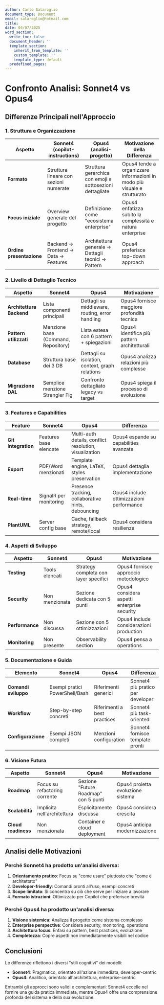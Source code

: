 ```yaml
---
author: Carlo Salaroglio
document_type: Document
email: salaroglio@hotmail.com
title: 
date: 04/07/2025
word_section:
  write_toc: false
  document_header: ''
  template_section:
    inherit_from_template: ''
    custom_template: ''
    template_type: default
  predefined_pages: 
---
```

# Confronto Analisi: Sonnet4 vs Opus4

## Differenze Principali nell'Approccio

### 1. Struttura e Organizzazione

| Aspetto | Sonnet4 (copilot-instructions) | Opus4 (analisi-progetto) | Motivazione della Differenza |
|---------|--------------------------------|--------------------------|------------------------------|
| **Formato** | Struttura lineare con sezioni numerate | Struttura gerarchica con emoji e sottosezioni dettagliate | Opus4 tende a organizzare informazioni in modo più visuale e strutturato |
| **Focus iniziale** | Overview generale del progetto | Definizione come "ecosistema enterprise" | Opus4 enfatizza subito la complessità e natura enterprise |
| **Ordine presentazione** | Backend → Frontend → Data → Features | Architettura generale → Dettagli tecnici → Pattern | Opus4 preferisce top-down approach |

### 2. Livello di Dettaglio Tecnico

| Aspetto | Sonnet4 | Opus4 | Motivazione |
|---------|---------|--------|-------------|
| **Architettura Backend** | Lista componenti principali | Dettagli su middleware, routing, error handling | Opus4 fornisce maggiore profondità tecnica |
| **Pattern utilizzati** | Menzione base (Command, Repository) | Lista estesa con 6 pattern + spiegazioni | Opus4 identifica più pattern architetturali |
| **Database** | Struttura base dei 3 DB | Dettagli su isolation, context, graph relations | Opus4 analizza relazioni più complesse |
| **Migrazione DAL** | Semplice menzione Strangler Fig | Confronto dettagliato legacy vs target | Opus4 spiega il processo di evoluzione |

### 3. Features e Capabilities

| Feature | Sonnet4 | Opus4 | Differenza |
|---------|---------|--------|------------|
| **Git Integration** | Features base elencate | Multi-auth details, conflict resolution, visualization | Opus4 espande su capabilities avanzate |
| **Export** | PDF/Word menzionati | Template engine, LaTeX, styles preservation | Opus4 dettaglia implementazione |
| **Real-time** | SignalR per monitoring | Presence tracking, collaborative hints, debouncing | Opus4 include ottimizzazioni performance |
| **PlantUML** | Server config base | Cache, fallback strategy, remote/local | Opus4 considera resilienza |

### 4. Aspetti di Sviluppo

| Aspetto | Sonnet4 | Opus4 | Motivazione |
|---------|---------|--------|-------------|
| **Testing** | Tools elencati | Strategy completa con layer specifici | Opus4 fornisce approccio metodologico |
| **Security** | Non menzionata | Sezione dedicata con 5 punti | Opus4 considera aspetti enterprise security |
| **Performance** | Non discussa | Sezione con 5 ottimizzazioni | Opus4 include considerazioni production |
| **Monitoring** | Non presente | Observability section | Opus4 pensa a operations |

### 5. Documentazione e Guida

| Elemento | Sonnet4 | Opus4 | Differenza |
|----------|---------|--------|------------|
| **Comandi sviluppo** | Esempi pratici PowerShell/Bash | Riferimenti generici | Sonnet4 più pratico per developer |
| **Workflow** | Step-by-step concreti | Riferimenti a best practices | Sonnet4 più task-oriented |
| **Configurazione** | Esempi JSON completi | Menzioni configuration | Sonnet4 fornisce template pronti |

### 6. Visione Futura

| Aspetto | Sonnet4 | Opus4 | Motivazione |
|---------|---------|--------|-------------|
| **Roadmap** | Focus su refactoring corrente | Sezione "Future Roadmap" con 5 punti | Opus4 proietta evoluzione sistema |
| **Scalabilità** | Implicita nell'architettura | Esplicitamente discussa | Opus4 considera crescita |
| **Cloud readiness** | Non menzionata | Container e cloud deployment | Opus4 anticipa modernizzazione |

## Analisi delle Motivazioni

### Perché Sonnet4 ha prodotto un'analisi diversa:
1. **Orientamento pratico**: Focus su "come usare" piuttosto che "come è architettato"
2. **Developer-friendly**: Comandi pronti all'uso, esempi concreti
3. **Scope limitato**: Si concentra su ciò che serve per iniziare a lavorare
4. **Formato istruzioni**: Ottimizzato per Copilot che preferisce brevità

### Perché Opus4 ha prodotto un'analisi diversa:
1. **Visione sistemica**: Analizza il progetto come sistema complesso
2. **Enterprise perspective**: Considera security, monitoring, operations
3. **Architettura focus**: Enfasi su pattern, best practices, evoluzione
4. **Completezza**: Copre aspetti non immediatamente visibili nel codice

## Conclusioni

Le differenze riflettono i diversi "stili cognitivi" dei modelli:
- **Sonnet4**: Pragmatico, orientato all'azione immediata, developer-centric
- **Opus4**: Analitico, orientato all'architettura, enterprise-centric

Entrambi gli approcci sono validi e complementari: Sonnet4 eccelle nel fornire una guida pratica immediata, mentre Opus4 offre una comprensione profonda del sistema e della sua evoluzione.